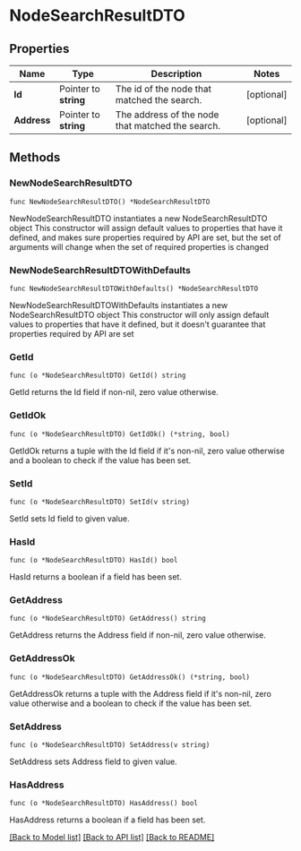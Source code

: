 # NodeSearchResultDTO

## Properties

Name | Type | Description | Notes
------------ | ------------- | ------------- | -------------
**Id** | Pointer to **string** | The id of the node that matched the search. | [optional] 
**Address** | Pointer to **string** | The address of the node that matched the search. | [optional] 

## Methods

### NewNodeSearchResultDTO

`func NewNodeSearchResultDTO() *NodeSearchResultDTO`

NewNodeSearchResultDTO instantiates a new NodeSearchResultDTO object
This constructor will assign default values to properties that have it defined,
and makes sure properties required by API are set, but the set of arguments
will change when the set of required properties is changed

### NewNodeSearchResultDTOWithDefaults

`func NewNodeSearchResultDTOWithDefaults() *NodeSearchResultDTO`

NewNodeSearchResultDTOWithDefaults instantiates a new NodeSearchResultDTO object
This constructor will only assign default values to properties that have it defined,
but it doesn't guarantee that properties required by API are set

### GetId

`func (o *NodeSearchResultDTO) GetId() string`

GetId returns the Id field if non-nil, zero value otherwise.

### GetIdOk

`func (o *NodeSearchResultDTO) GetIdOk() (*string, bool)`

GetIdOk returns a tuple with the Id field if it's non-nil, zero value otherwise
and a boolean to check if the value has been set.

### SetId

`func (o *NodeSearchResultDTO) SetId(v string)`

SetId sets Id field to given value.

### HasId

`func (o *NodeSearchResultDTO) HasId() bool`

HasId returns a boolean if a field has been set.

### GetAddress

`func (o *NodeSearchResultDTO) GetAddress() string`

GetAddress returns the Address field if non-nil, zero value otherwise.

### GetAddressOk

`func (o *NodeSearchResultDTO) GetAddressOk() (*string, bool)`

GetAddressOk returns a tuple with the Address field if it's non-nil, zero value otherwise
and a boolean to check if the value has been set.

### SetAddress

`func (o *NodeSearchResultDTO) SetAddress(v string)`

SetAddress sets Address field to given value.

### HasAddress

`func (o *NodeSearchResultDTO) HasAddress() bool`

HasAddress returns a boolean if a field has been set.


[[Back to Model list]](../README.md#documentation-for-models) [[Back to API list]](../README.md#documentation-for-api-endpoints) [[Back to README]](../README.md)



